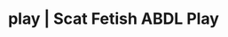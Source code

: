---
categories:
- POV Erotica
- NSFW Art
- Shibari
- Inclusive Desire
- Alt Romance
image: /assets/images/1747714216836.jpg
layout: post
schema:
  description: Premium adult content featuring Scat Fetish, ABDL Play. High-quality
    artwork with sensual themes.
  keywords:
  - ASMR Porn
  - Alt Romance
  - ABDL Play
  - Lingerie Art
  - Body Positivity
  - Interactive NSFW
  - Scat Fetish
  name: 1747714216836 | Scat Fetish ABDL Play
  type: VisualArtwork
seo:
  description: Featured content with exclusive ABDL Play, Scat Fetish. HD images available.
  keywords: ABDL Play, Scat Fetish
  og_image: /assets/images/1747714216836.jpg
  schema_type: VisualArtwork
tags:
- '#play'
- Scat Fetish
- ABDL Play
title: play | Scat Fetish ABDL Play
---